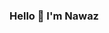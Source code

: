 ### Hello 👋 I'm Nawaz  

<!--
**nawazmujawar/nawazmujawar** is a ✨ _special_ ✨ repository because its `README.md` (this file) appears on your GitHub profile.



- 🔭 I’m currently working on Foodieprint - An recipe collection app.
- 🌱 I’m currently learning React.js and Redux.
- 👯 I’m looking to collaborate on open source projects.
- 🤔 I’m looking for help with Redux. 
- 💬 Ask me about Web related stuff.
- 📫 How to reach me: [Linkedin](https://www.linkedin.com/in/nawazmujawar/) or [Twitter](https://twitter.com/NawazMujawar7)
- 😄 Pronouns: He/His
- ⚡ Fun fact: I listen 👂 music when I'm alone.
- 💼 I'm looking for Frontend Developer position.
-->
